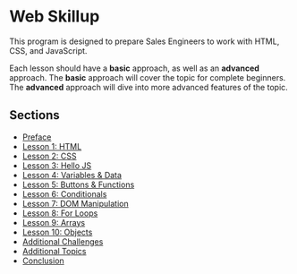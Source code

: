 # Web Skillup
This program is designed to prepare Sales Engineers to work with HTML, CSS, and JavaScript.

Each lesson should have a **basic** approach, as well as an **advanced** approach. The **basic** approach will cover the topic for complete beginners. The **advanced** approach will dive into more advanced features of the topic.

## Sections

- [Preface](Preface/)
- [Lesson 1: HTML](Lesson01Html/)
- [Lesson 2: CSS](Lesson02Css/)
- [Lesson 3: Hello JS](Lesson03HelloJs/)
- [Lesson 4: Variables & Data](Lesson04VariablesAndData/)
- [Lesson 5: Buttons & Functions](Lesson05ButtonsAndFunctions/)
- [Lesson 6: Conditionals](Lesson06Conditionals/)
- [Lesson 7: DOM Manipulation](Lesson07DomManipulation/)
- [Lesson 8: For Loops](Lesson08ForLoops/)
- [Lesson 9: Arrays](Lesson09Arrays/)
- [Lesson 10: Objects](Lesson10Objects/)
- [Additional Challenges](AdditionalChallenges/)
- [Additional Topics](AdditionalTopics/)
- [Conclusion](Conclusion/)
